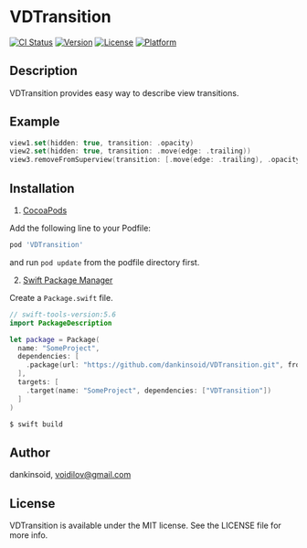 # VDTransition

[![CI Status](https://img.shields.io/travis/dankinsoid/VDTransition.svg?style=flat)](https://travis-ci.org/dankinsoid/VDTransition)
[![Version](https://img.shields.io/cocoapods/v/VDTransition.svg?style=flat)](https://cocoapods.org/pods/VDTransition)
[![License](https://img.shields.io/cocoapods/l/VDTransition.svg?style=flat)](https://cocoapods.org/pods/VDTransition)
[![Platform](https://img.shields.io/cocoapods/p/VDTransition.svg?style=flat)](https://cocoapods.org/pods/VDTransition)


## Description

VDTransition provides easy way to describe view transitions.

## Example
```swift 
view1.set(hidden: true, transition: .opacity)
view2.set(hidden: true, transition: .move(edge: .trailing))
view3.removeFromSuperview(transition: [.move(edge: .trailing), .opacity])
```

## Installation
1.  [CocoaPods](https://cocoapods.org)

Add the following line to your Podfile:
```ruby
pod 'VDTransition'
```
and run `pod update` from the podfile directory first.

2. [Swift Package Manager](https://github.com/apple/swift-package-manager)

Create a `Package.swift` file.
```swift
// swift-tools-version:5.6
import PackageDescription

let package = Package(
  name: "SomeProject",
  dependencies: [
    .package(url: "https://github.com/dankinsoid/VDTransition.git", from: "1.8.0")
  ],
  targets: [
    .target(name: "SomeProject", dependencies: ["VDTransition"])
  ]
)
```
```ruby
$ swift build
```

## Author

dankinsoid, voidilov@gmail.com

## License

VDTransition is available under the MIT license. See the LICENSE file for more info.

